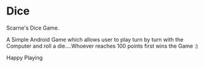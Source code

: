 # Dice 

Scarne's Dice Game.

A Simple Android Game which allows user to play turn by turn with the Computer and roll a die....Whoever reaches 100 points first wins the Game :) 

Happy Playing
